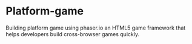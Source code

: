 # Platform-game
Building platform game using phaser.io an HTML5 game framework that helps developers build cross-browser games quickly.
